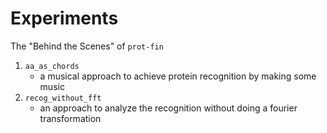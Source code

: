 # Experiments

The "Behind the Scenes" of `prot-fin`

 1. `aa_as_chords`
     - a musical approach to achieve protein recognition by making some music
 2. `recog_without_fft`
     - an approach to analyze the recognition without doing a fourier transformation
